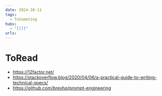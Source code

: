 ```yaml
---
date: 2024-10-11
tags:
  - ToSometing
hubs:
  - "[[]]"
urls:
---
```


# ToRead 

- https://12factor.net/
- https://stackoverflow.blog/2020/04/06/a-practical-guide-to-writing-technical-specs/
- https://github.com/brexhq/prompt-engineering
